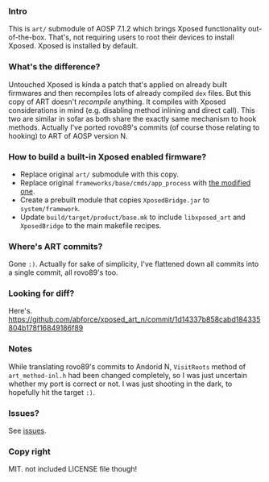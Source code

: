 ### Intro
This is `art/` submodule of AOSP 7.1.2 which brings Xposed functionality out-of-the-box. That's, not requiring users to root their devices to install Xposed. Xposed is installed by default.

### What's the difference?
Untouched Xposed is kinda a patch that's applied on already built firmwares and then recompiles lots of already compiled `dex` files. But this copy of ART doesn't *recompile* anything. It compiles with Xposed considerations in mind (e.g. disabling method inlining and direct call). This two are similar in sofar as both share the exactly same mechanism to hook methods. Actually I've ported rovo89's commits (of course those relating to hooking) to ART of AOSP version N.

### How to build a built-in Xposed enabled firmware?
 - Replace original `art/` submodule with this copy.
 - Replace original `frameworks/base/cmds/app_process` with [the modified one](https://github.com/abforce/xposed_app_process).
 - Create a prebuilt module that copies `XposedBridge.jar` to `system/framework`.
 - Update `build/target/product/base.mk` to include `libxposed_art` and `XposedBridge` to the main makefile recipes.
 
 ### Where's ART commits?
 Gone `:)`. Actually for sake of simplicity, I've flattened down all commits into a single commit, all rovo89's too.
 
 ### Looking for diff?
 Here's. https://github.com/abforce/xposed_art_n/commit/1d14337b858cabd184335804b178f16849186f89
 
 ### Notes
 While translating rovo89's commits to Andorid N, `VisitRoots` method of `art_method-inl.h` had been changed completely, so I was just uncertain whether my port is correct or not. I was just shooting in the dark, to hopefully hit the target `:)`.
 
 ### Issues?
 See [issues](https://github.com/abforce/xposed_art_n/issues).
 
 ### Copy right
 MIT. not included LICENSE file though!
